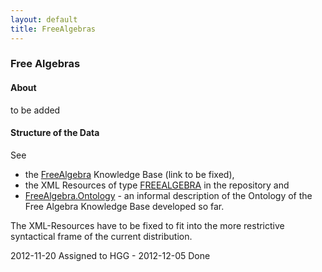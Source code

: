 ```yaml
---
layout: default
title: FreeAlgebras
---
```


### Free Algebras

#### About

to be added

#### Structure of the Data

See

-   the [FreeAlgebra](http://symbolicdata.org/Data/FreeAlgebra) Knowledge Base (link to be fixed),
-   the XML Resources of type [FREEALGEBRA](http://symbolicdata.org/XMLResources/FREEALGEBRA) in the repository and
-   [FreeAlgebra.Ontology](FreeAlgebra.Ontology "wikilink") - an informal description of the Ontology of the Free Algebra Knowledge Base developed so far.

The XML-Resources have to be fixed to fit into the more restrictive syntactical frame of the current distribution.

  
2012-11-20 Assigned to HGG - 2012-12-05 Done


